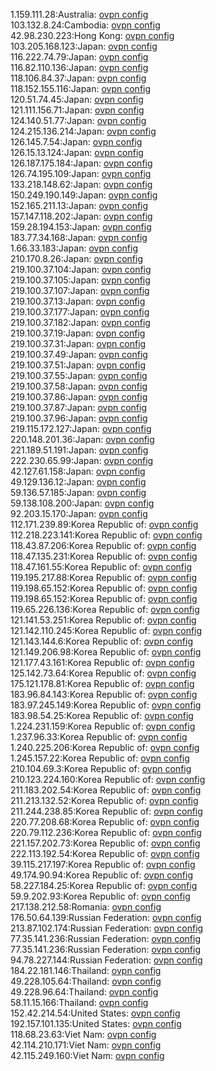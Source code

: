 1.159.111.28:Australia: [ovpn config](vpn/1_159_111_28.ovpn)  
103.132.8.24:Cambodia: [ovpn config](vpn/103_132_8_24.ovpn)  
42.98.230.223:Hong Kong: [ovpn config](vpn/42_98_230_223.ovpn)  
103.205.168.123:Japan: [ovpn config](vpn/103_205_168_123.ovpn)  
116.222.74.79:Japan: [ovpn config](vpn/116_222_74_79.ovpn)  
116.82.110.136:Japan: [ovpn config](vpn/116_82_110_136.ovpn)  
118.106.84.37:Japan: [ovpn config](vpn/118_106_84_37.ovpn)  
118.152.155.116:Japan: [ovpn config](vpn/118_152_155_116.ovpn)  
120.51.74.45:Japan: [ovpn config](vpn/120_51_74_45.ovpn)  
121.111.156.71:Japan: [ovpn config](vpn/121_111_156_71.ovpn)  
124.140.51.77:Japan: [ovpn config](vpn/124_140_51_77.ovpn)  
124.215.136.214:Japan: [ovpn config](vpn/124_215_136_214.ovpn)  
126.145.7.54:Japan: [ovpn config](vpn/126_145_7_54.ovpn)  
126.15.13.124:Japan: [ovpn config](vpn/126_15_13_124.ovpn)  
126.187.175.184:Japan: [ovpn config](vpn/126_187_175_184.ovpn)  
126.74.195.109:Japan: [ovpn config](vpn/126_74_195_109.ovpn)  
133.218.148.62:Japan: [ovpn config](vpn/133_218_148_62.ovpn)  
150.249.190.149:Japan: [ovpn config](vpn/150_249_190_149.ovpn)  
152.165.211.13:Japan: [ovpn config](vpn/152_165_211_13.ovpn)  
157.147.118.202:Japan: [ovpn config](vpn/157_147_118_202.ovpn)  
159.28.194.153:Japan: [ovpn config](vpn/159_28_194_153.ovpn)  
183.77.34.168:Japan: [ovpn config](vpn/183_77_34_168.ovpn)  
1.66.33.183:Japan: [ovpn config](vpn/1_66_33_183.ovpn)  
210.170.8.26:Japan: [ovpn config](vpn/210_170_8_26.ovpn)  
219.100.37.104:Japan: [ovpn config](vpn/219_100_37_104.ovpn)  
219.100.37.105:Japan: [ovpn config](vpn/219_100_37_105.ovpn)  
219.100.37.107:Japan: [ovpn config](vpn/219_100_37_107.ovpn)  
219.100.37.13:Japan: [ovpn config](vpn/219_100_37_13.ovpn)  
219.100.37.177:Japan: [ovpn config](vpn/219_100_37_177.ovpn)  
219.100.37.182:Japan: [ovpn config](vpn/219_100_37_182.ovpn)  
219.100.37.19:Japan: [ovpn config](vpn/219_100_37_19.ovpn)  
219.100.37.31:Japan: [ovpn config](vpn/219_100_37_31.ovpn)  
219.100.37.49:Japan: [ovpn config](vpn/219_100_37_49.ovpn)  
219.100.37.51:Japan: [ovpn config](vpn/219_100_37_51.ovpn)  
219.100.37.55:Japan: [ovpn config](vpn/219_100_37_55.ovpn)  
219.100.37.58:Japan: [ovpn config](vpn/219_100_37_58.ovpn)  
219.100.37.86:Japan: [ovpn config](vpn/219_100_37_86.ovpn)  
219.100.37.87:Japan: [ovpn config](vpn/219_100_37_87.ovpn)  
219.100.37.96:Japan: [ovpn config](vpn/219_100_37_96.ovpn)  
219.115.172.127:Japan: [ovpn config](vpn/219_115_172_127.ovpn)  
220.148.201.36:Japan: [ovpn config](vpn/220_148_201_36.ovpn)  
221.189.51.191:Japan: [ovpn config](vpn/221_189_51_191.ovpn)  
222.230.65.99:Japan: [ovpn config](vpn/222_230_65_99.ovpn)  
42.127.61.158:Japan: [ovpn config](vpn/42_127_61_158.ovpn)  
49.129.136.12:Japan: [ovpn config](vpn/49_129_136_12.ovpn)  
59.136.57.185:Japan: [ovpn config](vpn/59_136_57_185.ovpn)  
59.138.108.200:Japan: [ovpn config](vpn/59_138_108_200.ovpn)  
92.203.15.170:Japan: [ovpn config](vpn/92_203_15_170.ovpn)  
112.171.239.89:Korea Republic of: [ovpn config](vpn/112_171_239_89.ovpn)  
112.218.223.141:Korea Republic of: [ovpn config](vpn/112_218_223_141.ovpn)  
118.43.87.206:Korea Republic of: [ovpn config](vpn/118_43_87_206.ovpn)  
118.47.135.231:Korea Republic of: [ovpn config](vpn/118_47_135_231.ovpn)  
118.47.161.55:Korea Republic of: [ovpn config](vpn/118_47_161_55.ovpn)  
119.195.217.88:Korea Republic of: [ovpn config](vpn/119_195_217_88.ovpn)  
119.198.65.152:Korea Republic of: [ovpn config](vpn/119_198_65_152.ovpn)  
119.198.65.152:Korea Republic of: [ovpn config](vpn/119_198_65_152.ovpn)  
119.65.226.136:Korea Republic of: [ovpn config](vpn/119_65_226_136.ovpn)  
121.141.53.251:Korea Republic of: [ovpn config](vpn/121_141_53_251.ovpn)  
121.142.110.245:Korea Republic of: [ovpn config](vpn/121_142_110_245.ovpn)  
121.143.144.6:Korea Republic of: [ovpn config](vpn/121_143_144_6.ovpn)  
121.149.206.98:Korea Republic of: [ovpn config](vpn/121_149_206_98.ovpn)  
121.177.43.161:Korea Republic of: [ovpn config](vpn/121_177_43_161.ovpn)  
125.142.73.64:Korea Republic of: [ovpn config](vpn/125_142_73_64.ovpn)  
175.121.178.81:Korea Republic of: [ovpn config](vpn/175_121_178_81.ovpn)  
183.96.84.143:Korea Republic of: [ovpn config](vpn/183_96_84_143.ovpn)  
183.97.245.149:Korea Republic of: [ovpn config](vpn/183_97_245_149.ovpn)  
183.98.54.25:Korea Republic of: [ovpn config](vpn/183_98_54_25.ovpn)  
1.224.231.159:Korea Republic of: [ovpn config](vpn/1_224_231_159.ovpn)  
1.237.96.33:Korea Republic of: [ovpn config](vpn/1_237_96_33.ovpn)  
1.240.225.206:Korea Republic of: [ovpn config](vpn/1_240_225_206.ovpn)  
1.245.157.22:Korea Republic of: [ovpn config](vpn/1_245_157_22.ovpn)  
210.104.69.3:Korea Republic of: [ovpn config](vpn/210_104_69_3.ovpn)  
210.123.224.160:Korea Republic of: [ovpn config](vpn/210_123_224_160.ovpn)  
211.183.202.54:Korea Republic of: [ovpn config](vpn/211_183_202_54.ovpn)  
211.213.132.52:Korea Republic of: [ovpn config](vpn/211_213_132_52.ovpn)  
211.244.238.85:Korea Republic of: [ovpn config](vpn/211_244_238_85.ovpn)  
220.77.208.68:Korea Republic of: [ovpn config](vpn/220_77_208_68.ovpn)  
220.79.112.236:Korea Republic of: [ovpn config](vpn/220_79_112_236.ovpn)  
221.157.202.73:Korea Republic of: [ovpn config](vpn/221_157_202_73.ovpn)  
222.113.192.54:Korea Republic of: [ovpn config](vpn/222_113_192_54.ovpn)  
39.115.217.197:Korea Republic of: [ovpn config](vpn/39_115_217_197.ovpn)  
49.174.90.94:Korea Republic of: [ovpn config](vpn/49_174_90_94.ovpn)  
58.227.184.25:Korea Republic of: [ovpn config](vpn/58_227_184_25.ovpn)  
59.9.202.93:Korea Republic of: [ovpn config](vpn/59_9_202_93.ovpn)  
217.138.212.58:Romania: [ovpn config](vpn/217_138_212_58.ovpn)  
176.50.64.139:Russian Federation: [ovpn config](vpn/176_50_64_139.ovpn)  
213.87.102.174:Russian Federation: [ovpn config](vpn/213_87_102_174.ovpn)  
77.35.141.236:Russian Federation: [ovpn config](vpn/77_35_141_236.ovpn)  
77.35.141.236:Russian Federation: [ovpn config](vpn/77_35_141_236.ovpn)  
94.78.227.144:Russian Federation: [ovpn config](vpn/94_78_227_144.ovpn)  
184.22.181.146:Thailand: [ovpn config](vpn/184_22_181_146.ovpn)  
49.228.105.64:Thailand: [ovpn config](vpn/49_228_105_64.ovpn)  
49.228.96.64:Thailand: [ovpn config](vpn/49_228_96_64.ovpn)  
58.11.15.166:Thailand: [ovpn config](vpn/58_11_15_166.ovpn)  
152.42.214.54:United States: [ovpn config](vpn/152_42_214_54.ovpn)  
192.157.101.135:United States: [ovpn config](vpn/192_157_101_135.ovpn)  
118.68.23.63:Viet Nam: [ovpn config](vpn/118_68_23_63.ovpn)  
42.114.210.171:Viet Nam: [ovpn config](vpn/42_114_210_171.ovpn)  
42.115.249.160:Viet Nam: [ovpn config](vpn/42_115_249_160.ovpn)  
